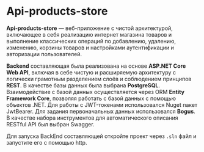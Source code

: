 # Api-products-store

**Api-products-store** — веб-приложение с чистой архитектурой, включающее в себя реализацию интернет магазина товаров и выполнение классических операций по добавлению, удалению, изменению, корзины товаров и настройками аутентификации и авторизации пользователей.

**Backend** составляющая была реализована на основе **ASP.NET Core Web API**, включая в себе чистую и расширяемую архитектуру с логически грамотным разделением слоёв и соблюдением принципов **REST**. В качестве базы данных была выбрана **PostgreSQL**. Взаимодействие с базой данных осуществляется через ORM **Entity Framework Core**, позволяя работать с базой данных с помощью объектов .NET. Для работы с JWT-токенами использовался Nuget пакет JwtBearer. Для задания первоначальных данных использовался **Bogus**. В качестве набора инструментов для автоматического описания RESTful API был выбран Swagger.

Для запуска BackEnd составляющей откройте проект через `.sln` файл и запустите его с помощью http.

